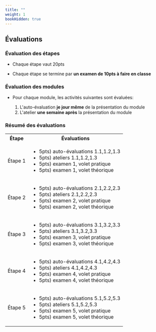 ```yaml
---
title: ""
weight: 1
bookHidden: true
---
```



## Évaluations

<!--
<center>
<video width="90%" src="/cegep/420-3C6-MO/videos/evaluations.mp4" type="video/mp4" controls>
</center>
-->

### Évaluation des étapes

* Chaque étape vaut 20pts

* Chaque étape se termine par **un examen de 10pts à faire en classe**

### Évaluation des modules

* Pour chaque module, les activités suivantes sont évaluées:

    1. L'auto-évaluation **je jour même** de la présentation du module
    1. L'atelier **une semaine après** la présentation du module


### Résumé des évaluations

<table>
<tr>
	<th>Étape
	</th>
	<th>Évaluations
	</th>
</tr>
<tr>
	<td style="text-align:center;">Étape 1
	</td>
<td>

* 5pts) auto-évaluations 1.1,1.2,1.3
* 5pts) ateliers 1.1,1.2,1.3
* 5pts) examen 1, volet pratique
* 5pts) examen 1, volet théorique

</td>
</tr>
<tr>
	<td style="text-align:center;">Étape 2
	</td>
<td>

* 5pts) auto-évaluations 2.1,2.2,2.3
* 5pts) ateliers 2.1,2.2,2.3
* 5pts) examen 2, volet pratique
* 5pts) examen 2, volet théorique

</td>
	
</tr>
<tr>
	<td style="text-align:center;">Étape 3
	</td>
<td>

* 5pts) auto-évaluations 3.1,3.2,3.3
* 5pts) ateliers 3.1,3.2,3.3
* 5pts) examen 3, volet pratique
* 5pts) examen 3, volet théorique

</td>
</tr>
<tr>
	<td style="text-align:center;">Étape 4
	</td>
<td>

* 5pts) auto-évaluations 4.1,4.2,4.3
* 5pts) ateliers 4.1,4.2,4.3
* 5pts) examen 4, volet pratique
* 5pts) examen 4, volet théorique

</td>
</tr>
<tr>
	<td style="text-align:center;">Étape 5
	</td>
<td>

* 5pts) auto-évaluations 5.1,5.2,5.3
* 5pts) ateliers 5.1,5.2,5.3
* 5pts) examen 5, volet pratique
* 5pts) examen 5, volet théorique

</td>
</tr>
</table>


<!--

### NOTE: la Cote R sera comptabilisée

<center>
<video width="90%" src="/cegep/420-3C6-MO/videos/cote_r.mp4" type="video/mp4" controls>
</center>


-->
